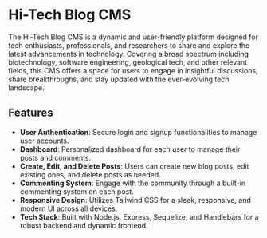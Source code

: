 # Hi-Tech Blog CMS

The Hi-Tech Blog CMS is a dynamic and user-friendly platform designed for tech enthusiasts, professionals, and researchers to share and explore the latest advancements in technology. Covering a broad spectrum including biotechnology, software engineering, geological tech, and other relevant fields, this CMS offers a space for users to engage in insightful discussions, share breakthroughs, and stay updated with the ever-evolving tech landscape.

## Features

- **User Authentication**: Secure login and signup functionalities to manage user accounts.
- **Dashboard**: Personalized dashboard for each user to manage their posts and comments.
- **Create, Edit, and Delete Posts**: Users can create new blog posts, edit existing ones, and delete posts as needed.
- **Commenting System**: Engage with the community through a built-in commenting system on each post.
- **Responsive Design**: Utilizes Tailwind CSS for a sleek, responsive, and modern UI across all devices.
- **Tech Stack**: Built with Node.js, Express, Sequelize, and Handlebars for a robust backend and dynamic frontend.

